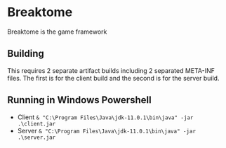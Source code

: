 # Breaktome
Breaktome is the game framework

## Building
This requires 2 separate artifact builds including 2 separated META-INF files. The first is for the client build and the second is for the server build.

## Running in Windows Powershell
* Client `& "C:\Program Files\Java\jdk-11.0.1\bin\java" -jar .\client.jar`
* Server `& "C:\Program Files\Java\jdk-11.0.1\bin\java" -jar .\server.jar`
